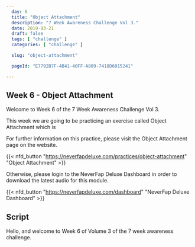 ```yaml
---
  day: 6
  title: "Object Attachment"
  description: "7 Week Awareness Challenge Vol 3."
  date: 2019-03-21
  draft: false
  tags: [ "challenge" ]
  categories: [ "challenge" ]

  slug: "object-attachment"

  pageId: "E7792B7F-4B41-40FF-A809-7418D6015241"

---
```


## Week 6 - Object Attachment

Welcome to Week 6 of the 7 Week Awareness Challenge Vol 3.

This week we are going to be practicing an exercise called Object Attachment which is 


For further information on this practice, please visit the Object Attachment page on the website.


{{< nfd_button "https://neverfapdeluxe.com/practices/object-attachment" "Object Attachment" >}}


Otherwise, please login to the NeverFap Deluxe Dashboard in order to download the latest audio for this module.


{{< nfd_button "https://neverfapdeluxe.com/dashboard" "NeverFap Deluxe Dashboard" >}}

## Script

Hello, and welcome to Week 6 of Volume 3 of the 7 week awareness challenge.
